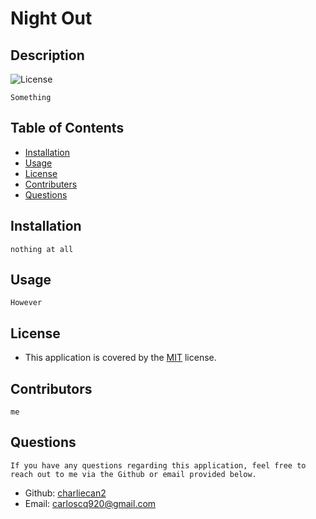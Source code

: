# Night Out
## Description
![License](https://img.shields.io/badge/license-MIT-blue)
    
    Something
## Table of Contents
* [Installation](#installation)
* [Usage](#usage)
* [License](#license)
* [Contributers](#contributors)
* [Questions](#questions)
## Installation
    nothing at all
## Usage
    However
## License
*   This application is covered by the [MIT](https://opensource.org/licenses/MIT/) license.
## Contributors
    me
## Questions
    If you have any questions regarding this application, feel free to reach out to me via the Github or email provided below.
*   Github: [charliecan2](https://github.com/charliecan2)
*   Email: carloscq920@gmail.com